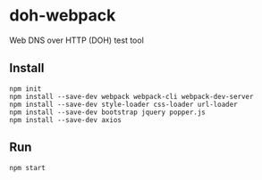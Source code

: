 # doh-webpack

Web DNS over HTTP (DOH) test tool

## Install
    npm init
    npm install --save-dev webpack webpack-cli webpack-dev-server
    npm install --save-dev style-loader css-loader url-loader
    npm install --save-dev bootstrap jquery popper.js
    npm install --save-dev axios

## Run
    npm start

